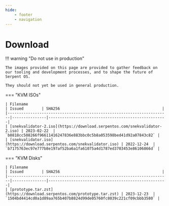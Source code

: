 ```yaml
---
hide:
    - footer
    - navigation
---
```


# Download

!!! warning "Do not use in production"

    The images provided on this page are provided to gather feedback on our tooling and development processes, and to shape the future of Serpent OS.

    They should not yet be used in general production.

=== "KVM ISOs"

    | Filename                                                              | Issued        | SHA256                                             |
    |-----------------------------------------------------------------------|---------------|----------------------------------------------------|
    | [snekvalidator-2.iso](https://download.serpentos.com/snekvalidator-2.iso) | 2023-02-22  | `b0818cc508266f96611416247836e883bbc0c5b8a053598bed41d92a07843c82` |
    | [snekvalidator.iso](https://download.serpentos.com/snekvalidator.iso) | 2022-12-24  | `b7175763ec97e777b8e197af52ba6a1fa61075a4d1787ed3703453e86106866d` |

=== "KVM Disks"


    | Filename                                                              | Issued        | SHA256                                             |
    |-----------------------------------------------------------------------|---------------|----------------------------------------------------|
    | [prototype.tar.zst](https://download.serpentos.com/prototype.tar.zst) | 2023-12-23  | `1504bd4414cd0a1d89aa765b407b8824d99de05760fc8039c221cf09cbbb3580` |
